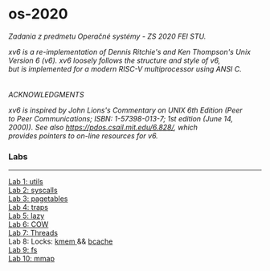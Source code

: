 # os-2020
<i>Zadania z predmetu Operačné systémy - ZS 2020 FEI STU.</i>

<p><i>
xv6 is a re-implementation of Dennis Ritchie's and Ken Thompson's Unix<br>
Version 6 (v6).  xv6 loosely follows the structure and style of v6,<br>
but is implemented for a modern RISC-V multiprocessor using ANSI C.<br>
<br><br>
ACKNOWLEDGMENTS<br>

xv6 is inspired by John Lions's Commentary on UNIX 6th Edition (Peer<br>
to Peer Communications; ISBN: 1-57398-013-7; 1st edition (June 14,<br>
2000)). See also https://pdos.csail.mit.edu/6.828/, which<br>
provides pointers to on-line resources for v6.<br>
</i></p>

<h3>Labs</h3><hr>
<a href="https://github.com/rastislavkopal/os-2020/compare/util">Lab 1: utils</a><br>
<a href="https://github.com/rastislavkopal/os-2020/compare/syscall">Lab 2: syscalls</a><br>
<a href="https://github.com/rastislavkopal/os-2020/compare/pgtbl">Lab 3: pagetables</a><br>
<a href="https://github.com/rastislavkopal/os-2020/compare/traps">Lab 4: traps</a><br>
<a href="https://github.com/rastislavkopal/os-2020/compare/lazy">Lab 5: lazy</a><br>
<a href="https://github.com/rastislavkopal/os-2020/compare/cow">Lab 6: COW</a><br>
<a href="https://github.com/rastislavkopal/os-2020/compare/thread">Lab 7: Threads</a><br>
Lab 8: Locks: <a href="https://github.com/rastislavkopal/os-2020/commit/6b16284f081b54219c664040741f80ee1f5e646b">kmem </a> && 
            <a href="https://github.com/rastislavkopal/os-2020/commit/6e56bc4d9c82e34e1b1be1efecd556c30f3a80f6">bcache</a><br> 
<a href="https://github.com/rastislavkopal/os-2020/commit/16c5185d9fb01fa60a31f918c3d012b1b7957a49">Lab 9: fs</a><br>
<a href="https://github.com/rastislavkopal/os-2020/compare/mmap">Lab 10: mmap </a><br> 
